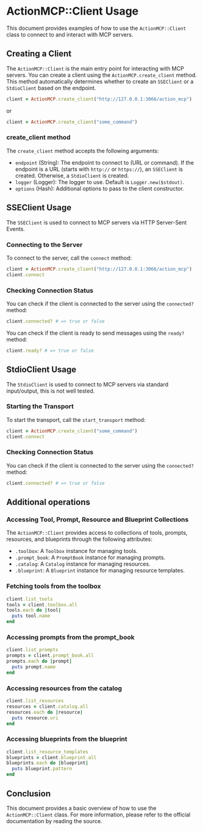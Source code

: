 # ActionMCP::Client Usage

This document provides examples of how to use the `ActionMCP::Client` class to connect to and interact with MCP servers.

## Creating a Client

The `ActionMCP::Client` is the main entry point for interacting with MCP servers. 
You can create a client using the `ActionMCP.create_client` method. 
This method automatically determines whether to create an `SSEClient` or a `StdioClient` based on the endpoint.

```ruby
client = ActionMCP.create_client("http://127.0.0.1:3066/action_mcp")
```

or

```ruby
client = ActionMCP.create_client("some_command")
```

### create_client method

The `create_client` method accepts the following arguments:

*   `endpoint` (String): The endpoint to connect to (URL or command). If the endpoint is a URL (starts with `http://` or `https://`), an `SSEClient` is created. Otherwise, a `StdioClient` is created.
*   `logger` (Logger): The logger to use. Default is `Logger.new($stdout)`.
*   `options` (Hash): Additional options to pass to the client constructor.

## SSEClient Usage

The `SSEClient` is used to connect to MCP servers via HTTP Server-Sent Events.

### Connecting to the Server

To connect to the server, call the `connect` method:

```ruby
client = ActionMCP.create_client("http://127.0.0.1:3066/action_mcp")
client.connect
```

### Checking Connection Status

You can check if the client is connected to the server using the `connected?` method:

```ruby
client.connected? # => true or false
```

You can check if the client is ready to send messages using the `ready?` method:

```ruby
client.ready? # => true or false
```

## StdioClient Usage

The `StdioClient` is used to connect to MCP servers via standard input/output, this is not well tested.

### Starting the Transport

To start the transport, call the `start_transport` method:

```ruby
client = ActionMCP.create_client("some_command")
client.connect
```

### Checking Connection Status

You can check if the client is connected to the server using the `connected?` method:

```ruby
client.connected? # => true or false
```


## Additional operations

### Accessing Tool, Prompt, Resource and Blueprint Collections

The `ActionMCP::Client` provides access to collections of tools, prompts, resources, and blueprints through the following attributes:

*   `.toolbox`: A `Toolbox` instance for managing tools.
*   `.prompt_book`: A `PromptBook` instance for managing prompts.
*   `.catalog`: A `Catalog` instance for managing resources.
*   `.blueprint`: A `Blueprint` instance for managing resource templates.

### Fetching tools from the toolbox

```ruby
client.list_tools
tools = client.toolbox.all
tools.each do |tool|
  puts tool.name
end
```

### Accessing prompts from the prompt_book

```ruby
client.list_prompts
prompts = client.prompt_book.all
prompts.each do |prompt|
  puts prompt.name
end
```

### Accessing resources from the catalog

```ruby
client.list_resources
resources = client.catalog.all
resources.each do |resource|
  puts resource.uri
end
```

### Accessing blueprints from the blueprint

```ruby
client.list_resource_templates
blueprints = client.blueprint.all
blueprints.each do |blueprint|
  puts blueprint.pattern
end
```

## Conclusion

This document provides a basic overview of how to use the `ActionMCP::Client` class. 
For more information, please refer to the official documentation by reading the source.
